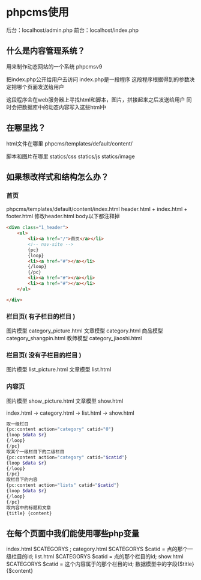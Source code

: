 # phpcms使用

后台：localhost/admin.php
前台：localhost/index.php

## 什么是内容管理系统？

用来制作动态网站的一个系统
phpcmsv9

把index.php公开给用户去访问
index.php是一段程序
这段程序根据得到的参数决定把哪个页面发送给用户

这段程序会在web服务器上寻找html和脚本，图片，拼接起来之后发送给用户
同时会把数据库中的动态内容写入这些html中

## 在哪里找？

html文件在哪里
phpcms/templates/default/content/

脚本和图片在哪里
statics/css
statics/js
statics/image

## 如果想改样式和结构怎么办？

### 首页
phpcms/templates/default/content/index.html
header.html + index.html + footer.html
修改header.html
body以下都注释掉
<style></style>
```html
<divn class="1_header">
	<ul>
		<li><a href="/">首页</a></li>
		<!-- nav-site -->
		{pc}
		{loop}
		<li><a href="#"></a></li>
		{/loop}
		{/pc}
		<li><a href="#"></a></li>
		<li><a href="#"></a></li>
	</ul>

</div>
```

### 栏目页( 有子栏目的栏目 )
图片模型 category_picture.html
文章模型 category.html
商品模型 category_shangpin.html
教师模型 category_jiaoshi.html

### 栏目页( 没有子栏目的栏目 )
图片模型 list_picture.html
文章模型 list.html

### 内容页
图片模型 show_picture.html
文章模型 show.html

index.html -> category.html -> list.html -> show.html

```php
取一级栏目
{pc:content action="category" catid="0"}
{loop $data $r}
{/loop}
{/pc}
取某个一级栏目下的二级栏目
{pc:content action="category" catid="$catid"}
{loop $data $r}
{/loop}
{/pc}
取栏目下的内容
{pc:content action="lists" catid="$catid"}
{loop $data $r}
{/loop}
{/pc}
取内容中的标题和文章
{title} {content}
```

## 在每个页面中我们能使用哪些php变量
index.html     $CATEGORYS ;
category.html  $CATEGORYS $catid = 点的那个一级栏目的id;
list.html      $CATEGORYS $catid = 点的那个栏目的id;
show.html      $CATEGORYS $catid = 这个内容属于的那个栏目的id;
               数据模型中的字段{$title} {$content}
               
